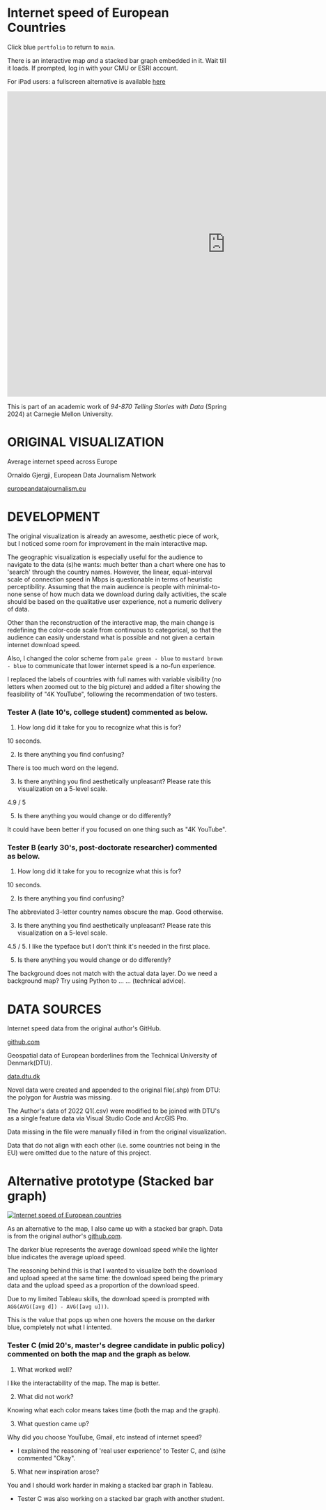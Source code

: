 # Internet speed of European Countries

Click blue `portfolio` to return to `main`.

There is an interactive map *and* a stacked bar graph embedded in it. Wait till it loads. If prompted, log in with your CMU or ESRI account.

For iPad users: a fullscreen alternative is available [here](https://carnegiemellon.maps.arcgis.com/apps/instant/sidebar/index.html?appid=0781e9e4284c41248d0303d50ab5ee02)

<iframe src="https://carnegiemellon.maps.arcgis.com/apps/instant/sidebar/index.html?appid=0781e9e4284c41248d0303d50ab5ee02" width="1000" height="700" frameborder="0" style="border:0" allowfullscreen>iFrames are not supported on this page.</iframe>

This is part of an academic work of *94-870 Telling Stories with Data* (Spring 2024) at Carnegie Mellon University.



# ORIGINAL VISUALIZATION

Average internet speed across Europe

Ornaldo Gjergji, European Data Journalism Network

[europeandatajournalism.eu](https://datavis.europeandatajournalism.eu/obct/connectivity/#third)



# DEVELOPMENT

The original visualization is already an awesome, aesthetic piece of work, but I noticed some room for improvement in the main interactive map.

The geographic visualization is especially useful for the audience to navigate to the data (s)he wants: much better than a chart where one has to 'search' through the country names. However, the linear, equal-interval scale of connection speed in Mbps is questionable in terms of heuristic perceptibility. Assuming that the main audience is people with minimal-to-none sense of how much data we download during daily activities, the scale should be based on the qualitative user experience, not a numeric delivery of data.

Other than the reconstruction of the interactive map, the main change is redefining the color-code scale from continuous to categorical, so that the audience can easily understand what is possible and not given a certain internet download speed.

Also, I changed the color scheme from `pale green - blue` to `mustard brown - blue` to communicate that lower internet speed is a no-fun experience. 

I replaced the labels of countries with full names with variable visibility (no letters when zoomed out to the big picture) and added a filter showing the feasibility of "4K YouTube", following the recommendation of two testers.



### Tester A (late 10's, college student) commented as below.

1. How long did it take for you to recognize what this is for?

10 seconds.

2. Is there anything you find confusing?

There is too much word on the legend.

3. Is there anything you find aesthetically unpleasant? Please rate this visualization on a 5-level scale.

4.9 / 5

5. Is there anything you would change or do differently?

It could have been better if you focused on one thing such as "4K YouTube".



### Tester B (early 30's, post-doctorate researcher) commented as below.

1. How long did it take for you to recognize what this is for?

10 seconds.

2. Is there anything you find confusing?

The abbreviated 3-letter country names obscure the map. Good otherwise.

3. Is there anything you find aesthetically unpleasant? Please rate this visualization on a 5-level scale.

4.5 / 5. I like the typeface but I don't think it's needed in the first place.

5. Is there anything you would change or do differently?

The background does not match with the actual data layer. Do we need a background map? Try using Python to ... ... (technical advice).



# DATA SOURCES

Internet speed data from the original author's GitHub.

[github.com](https://github.com/EDJNet/internet_speed)

Geospatial data of European borderlines from the Technical University of Denmark(DTU).

[data.dtu.dk](https://data.dtu.dk/articles/dataset/Shapefile_of_European_countries/23686383)

Novel data were created and appended to the original file(.shp) from DTU: the polygon for Austria was missing.

The Author's data of 2022 Q1(.csv) were modified to be joined with DTU's as a single feature data via Visual Studio Code and ArcGIS Pro.

Data missing in the file were manually filled in from the original visualization.

Data that do not align with each other (i.e. some countries not being in the EU) were omitted due to the nature of this project.


# Alternative prototype (Stacked bar graph)

<div class='tableauPlaceholder' id='viz1707117626028' style='position: relative'><noscript><a href='#'><img alt='Internet speed of European countries ' src='https:&#47;&#47;public.tableau.com&#47;static&#47;images&#47;eu&#47;eu_internet_test&#47;Sheet13&#47;1_rss.png' style='border: none' /></a></noscript><object class='tableauViz'  style='display:none;'><param name='host_url' value='https%3A%2F%2Fpublic.tableau.com%2F' /> <param name='embed_code_version' value='3' /> <param name='site_root' value='' /><param name='name' value='eu_internet_test&#47;Sheet13' /><param name='tabs' value='no' /><param name='toolbar' value='yes' /><param name='static_image' value='https:&#47;&#47;public.tableau.com&#47;static&#47;images&#47;eu&#47;eu_internet_test&#47;Sheet13&#47;1.png' /> <param name='animate_transition' value='yes' /><param name='display_static_image' value='yes' /><param name='display_spinner' value='yes' /><param name='display_overlay' value='yes' /><param name='display_count' value='yes' /><param name='language' value='ko-KR' /><param name='filter' value='publish=yes' /></object></div>
<script type='text/javascript'>
  var divElement = document.getElementById('viz1707117626028');
  var vizElement = divElement.getElementsByTagName('object')[0];
  vizElement.style.width='100%';vizElement.style.height=(divElement.offsetWidth*0.75)+'px';
  var scriptElement = document.createElement('script');
  scriptElement.src = 'https://public.tableau.com/javascripts/api/viz_v1.js';
  vizElement.parentNode.insertBefore(scriptElement, vizElement);
</script>

As an alternative to the map, I also came up with a stacked bar graph. Data is from the original author's [github.com](https://github.com/EDJNet/internet_speed).

The darker blue represents the average download speed while the lighter blue indicates the average upload speed.

The reasoning behind this is that I wanted to visualize both the download and upload speed at the same time: the download speed being the primary data and the upload speed as a proportion of the download speed.

Due to my limited Tableau skills, the download speed is prompted with `AGG(AVG([avg d]) - AVG([avg u]))`.

This is the value that pops up when one hovers the mouse on the darker blue, completely not what I intented.



### Tester C (mid 20's, master's degree candidate in public policy) commented on both the map and the graph as below.

1. What worked well?

I like the interactability of the map. The map is better.

2. What did not work?

Knowing what each color means takes time (both the map and the graph).

3. What question came up?

Why did you choose YouTube, Gmail, etc instead of internet speed?
* I explained the reasoning of 'real user experience' to Tester C, and (s)he commented "Okay".

5. What new inspiration arose?

You and I should work harder in making a stacked bar graph in Tableau.
* Tester C was also working on a stacked bar graph with another student. 
